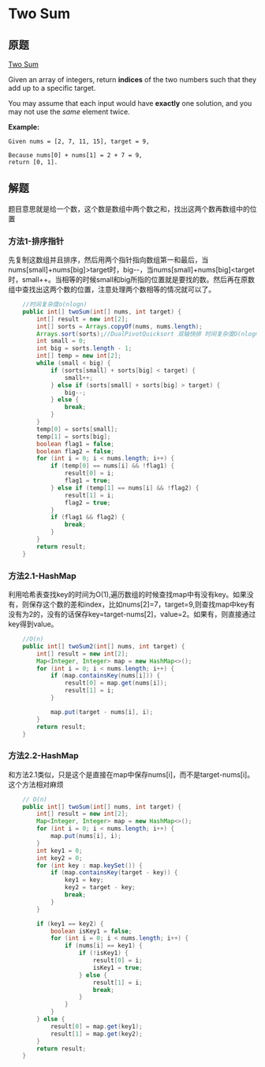 # Two Sum

## 原题

[Two Sum](https://leetcode.com/explore/interview/card/top-interview-questions-easy/92/array/546/)

Given an array of integers, return **indices** of the two numbers such that they add up to a specific target.

You may assume that each input would have **exactly** one solution, and you may not use the *same* element twice.

**Example:**

```
Given nums = [2, 7, 11, 15], target = 9,

Because nums[0] + nums[1] = 2 + 7 = 9,
return [0, 1].
```

## 解题

题目意思就是给一个数，这个数是数组中两个数之和，找出这两个数再数组中的位置

### 方法1-排序指针

先复制这数组并且排序，然后用两个指针指向数组第一和最后，当nums[small]+nums[big]>target时，big--，当nums[small]+nums[big]<target时，small++。当相等的时候small和big所指的位置就是要找的数。然后再在原数组中查找出这两个数的位置，注意处理两个数相等的情况就可以了。

```java
    //时间复杂度o(nlogn)
	public int[] twoSum(int[] nums, int target) {
        int[] result = new int[2];
        int[] sorts = Arrays.copyOf(nums, nums.length);
        Arrays.sort(sorts);//DualPivotQuicksort 双轴快排 时间复杂度O(nlogn)
        int small = 0;
        int big = sorts.length - 1;
        int[] temp = new int[2];
        while (small < big) {
            if (sorts[small] + sorts[big] < target) {
                small++;
            } else if (sorts[small] + sorts[big] > target) {
                big--;
            } else {
                break;
            }
        }
        temp[0] = sorts[small];
        temp[1] = sorts[big];
        boolean flag1 = false;
        boolean flag2 = false;
        for (int i = 0; i < nums.length; i++) {
            if (temp[0] == nums[i] && !flag1) {
                result[0] = i;
                flag1 = true;
            } else if (temp[1] == nums[i] && !flag2) {
                result[1] = i;
                flag2 = true;
            }
            if (flag1 && flag2) {
                break;
            }
        }
        return result;
    }
```

### 方法2.1-HashMap

利用哈希表查找key的时间为O(1),遍历数组的时候查找map中有没有key。如果没有，则保存这个数的差和index，比如nums[2]=7，target=9,则查找map中key有没有为2的，没有的话保存key=target-nums[2]，value=2。如果有，则直接通过key得到value。

```java
 	//O(n)
	public int[] twoSum2(int[] nums, int target) {
        int[] result = new int[2];
        Map<Integer, Integer> map = new HashMap<>();
        for (int i = 0; i < nums.length; i++) {
            if (map.containsKey(nums[i])) {
                result[0] = map.get(nums[i]);
                result[1] = i;
            }

            map.put(target - nums[i], i);
        }
        return result;
    }
```

### 方法2.2-HashMap

和方法2.1类似，只是这个是直接在map中保存nums[i]，而不是target-nums[i]。这个方法相对麻烦

```java
    // O(n)
    public int[] twoSum(int[] nums, int target) {
        int[] result = new int[2];
        Map<Integer, Integer> map = new HashMap<>();
        for (int i = 0; i < nums.length; i++) {
            map.put(nums[i], i);
        }
        int key1 = 0;
        int key2 = 0;
        for (int key : map.keySet()) {
            if (map.containsKey(target - key)) {
                key1 = key;
                key2 = target - key;
                break;
            }
        }

        if (key1 == key2) {
            boolean isKey1 = false;
            for (int i = 0; i < nums.length; i++) {
                if (nums[i] == key1) {
                    if (!isKey1) {
                        result[0] = i;
                        isKey1 = true;
                    } else {
                        result[1] = i;
                        break;
                    }
                }
            }
        } else {
            result[0] = map.get(key1);
            result[1] = map.get(key2);
        }
        return result;
    }
```

